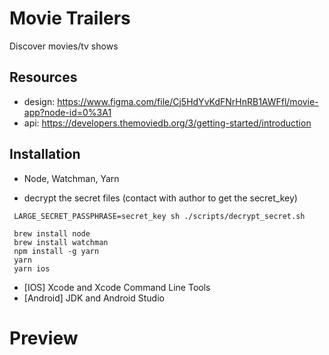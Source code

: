 # Movie Trailers

Discover movies/tv shows

## Resources

- design: https://www.figma.com/file/Cj5HdYvKdFNrHnRB1AWFfl/movie-app?node-id=0%3A1
- api: https://developers.themoviedb.org/3/getting-started/introduction

## Installation

- Node, Watchman, Yarn

- decrypt the secret files (contact with author to get the secret_key)

```
 LARGE_SECRET_PASSPHRASE=secret_key sh ./scripts/decrypt_secret.sh
```

```
 brew install node
 brew install watchman
 npm install -g yarn
 yarn
 yarn ios
```

- [IOS] Xcode and Xcode Command Line Tools
- [Android] JDK and Android Studio

# Preview
